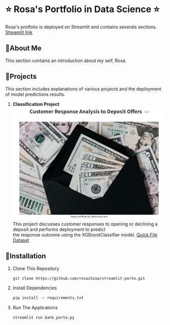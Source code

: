 # ⭐ Rosa's Portfolio in Data Science ⭐
 Rosa's protfolio is deployed on Streamlit and contains severals sections. [Streamlit link](https://project-rosa.streamlit.app/)

## 📍About Me
  This section contains an introduction about my self, Rosa.
## 📍Projects
  This section includes explanations of various projects and the deployment of model predictions results.
1. <b>Classification Project</b><br>
   ![](images/Image%20Classfication.png)<br>
   This project discusses customer responses to opening or declining a deposit and 
   performs deployment to predict <br> the response outcome using the XGBoostClassifier model.
   [Quick File](https://colab.research.google.com/drive/1pQA9UKL_DpwIcDsf9X7SDz-EIxvLDR97?usp=sharing) [Dataset](https://www.kaggle.com/datasets/janiobachmann/bank-marketing-dataset)
## 📍Installation
1. Clone This Repository
   ```bash
   git clone https://github.com/rosaihzaa/streamlit-porto.git
3. Install Dependencies
   ```bash
   pip install -r requirements.txt
5. Run The Applications
   ```bash
   streamlit run bank_porto.py
